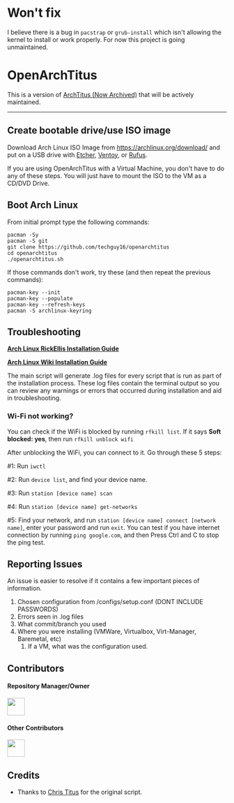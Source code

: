# Won't fix
I believe there is a bug in `pacstrap` or `grub-install` which isn't allowing the kernel to install or work properly. 
For now this project is going unmaintained.

# OpenArchTitus

This is a version of [ArchTitus (Now Archived)](https://github.com/christitustech/archtitus) that will be actively maintained.

---
## Create bootable drive/use ISO image

Download Arch Linux ISO Image from <https://archlinux.org/download/> and put on a USB drive with [Etcher](https://www.balena.io/etcher/), [Ventoy](https://www.ventoy.net/en/index.html), or [Rufus](https://rufus.ie/en/). 

If you are using OpenArchTitus with a Virtual Machine, you don't have to do any of these steps. You will just have to mount the ISO to the VM as a CD/DVD Drive.

## Boot Arch Linux

From initial prompt type the following commands:

```
pacman -Sy
pacman -S git
git clone https://github.com/techguy16/openarchtitus
cd openarchtitus
./openarchtitus.sh
```

If those commands don't work, try these (and then repeat the previous commands):
```
pacman-key --init
pacman-key --populate
pacman-key --refresh-keys
pacman -S archlinux-keyring
```


## Troubleshooting

__[Arch Linux RickEllis Installation Guide](https://github.com/rickellis/Arch-Linux-Install-Guide)__

__[Arch Linux Wiki Installation Guide](https://wiki.archlinux.org/title/Installation_guide)__

The main script will generate .log files for every script that is run as part of the installation process. These log files contain the terminal output so you can review any warnings or errors that occurred during installation and aid in troubleshooting. 

### Wi-Fi not working?

You can check if the WiFi is blocked by running `rfkill list`.
If it says **Soft blocked: yes**, then run `rfkill unblock wifi`

After unblocking the WiFi, you can connect to it. Go through these 5 steps:

#1: Run `iwctl`

#2: Run `device list`, and find your device name.

#3: Run `station [device name] scan`

#4: Run `station [device name] get-networks`

#5: Find your network, and run `station [device name] connect [network name]`, enter your password and run `exit`. You can test if you have internet connection by running `ping google.com`, and then Press Ctrl and C to stop the ping test.

## Reporting Issues

An issue is easier to resolve if it contains a few important pieces of information.
1. Chosen configuration from /configs/setup.conf (DONT INCLUDE PASSWORDS)
1. Errors seen in .log files
1. What commit/branch you used
1. Where you were installing (VMWare, Virtualbox, Virt-Manager, Baremetal, etc)
    1. If a VM, what was the configuration used.

## Contributors
#### Repository Manager/Owner<br>
[<img src='https://avatars.githubusercontent.com/u/88870951?v=4' style='width:40px;'>](https://github.com/techguy16)
#### Other Contributors<br>
[<img src='https://avatars.githubusercontent.com/u/75908199?v=4' style='width:40px;'>](https://github.com/treatmeniceplz)

## Credits
- Thanks to [Chris Titus](https://github.com/christitustech) for the original script.
